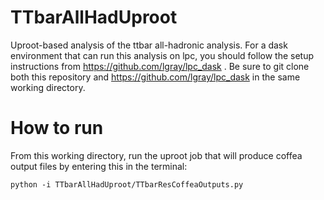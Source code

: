 # TTbarAllHadUproot
Uproot-based analysis of the ttbar all-hadronic analysis.
For a dask environment that can run this analysis on lpc, you should follow the setup instructions from https://github.com/lgray/lpc_dask .
Be sure to git clone both this repository and https://github.com/lgray/lpc_dask in the same working directory.  
# How to run
From this working directory, run the uproot job that will produce coffea output files by entering this in the terminal: 

```python -i TTbarAllHadUproot/TTbarResCoffeaOutputs.py```
